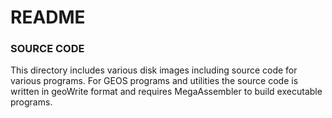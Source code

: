 # README

### SOURCE CODE
This directory includes various disk images including source code for various programs. For GEOS programs and utilities the source code is written in geoWrite format and requires MegaAssembler to build executable programs.
